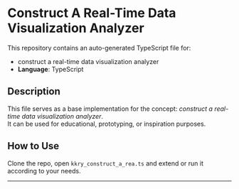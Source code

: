 # Construct A Real-Time Data Visualization Analyzer

This repository contains an auto-generated TypeScript file for:

- construct a real-time data visualization analyzer
- **Language**: TypeScript

## Description

This file serves as a base implementation for the concept: *construct a real-time data visualization analyzer*.  
It can be used for educational, prototyping, or inspiration purposes.

## How to Use

Clone the repo, open `kkry_construct_a_rea.ts` and extend or run it according to your needs.

---


